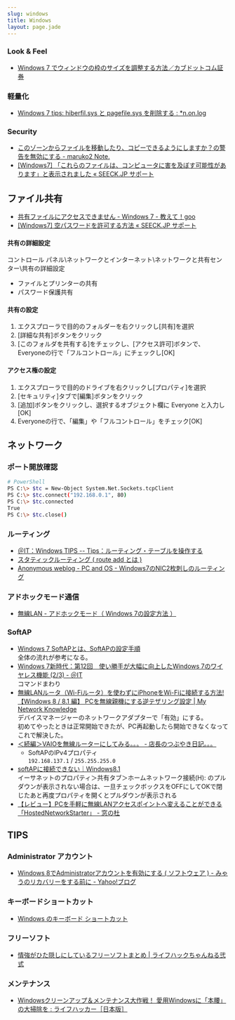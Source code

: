 ```yaml
---
slug: windows
title: Windows
layout: page.jade
---
```


### Look & Feel

- [Windows 7 でウィンドウの枠のサイズを調整する方法／カブドットコム証券](https://s10.kabu.co.jp/_mem_bin/howto/win7_frame.asp)

### 軽量化

- [Windows 7 tips: hiberfil.sys と pagefile.sys を削除する : *n.on.log](http://site-ichijo.net/blog/archives/date/2009/0805-011604.php)

### Security

- [このゾーンからファイルを移動したり、コピーできるようにしますか？の警告を無効にする - maruko2 Note.](http://www.maruko2.com/mw/%E3%81%93%E3%81%AE%E3%82%BE%E3%83%BC%E3%83%B3%E3%81%8B%E3%82%89%E3%83%95%E3%82%A1%E3%82%A4%E3%83%AB%E3%82%92%E7%A7%BB%E5%8B%95%E3%81%97%E3%81%9F%E3%82%8A%E3%80%81%E3%82%B3%E3%83%94%E3%83%BC%E3%81%A7%E3%81%8D%E3%82%8B%E3%82%88%E3%81%86%E3%81%AB%E3%81%97%E3%81%BE%E3%81%99%E3%81%8B%EF%BC%9F%E3%81%AE%E8%AD%A6%E5%91%8A%E3%82%92%E7%84%A1%E5%8A%B9%E3%81%AB%E3%81%99%E3%82%8B)
- [[Windows7] 「これらのファイルは、コンピュータに害を及ぼす可能性があります」と表示されました « SEECK.JP サポート](http://kb.seeck.jp/archives/1115)


## ファイル共有

- [共有ファイルにアクセスできません - Windows 7 - 教えて！goo](http://oshiete.goo.ne.jp/qa/5653327.html)
- [\[Windows7\] 空パスワードを許可する方法 « SEECK.JP サポート](http://kb.seeck.jp/archives/5607)

#### 共有の詳細設定

コントロール パネル\ネットワークとインターネット\ネットワークと共有センター\共有の詳細設定

- ファイルとプリンターの共有
- パスワード保護共有

#### 共有の設定

1. エクスプローラで目的のフォルダーを右クリックし[共有]を選択
1. [詳細な共有]ボタンをクリック
1. [このフォルダを共有する]をチェックし、[アクセス許可]ボタンで、Everyoneの行で「フルコントロール」にチェックし[OK]

#### アクセス権の設定

1. エクスプローラで目的のドライブを右クリックし[プロパティ]を選択
1. [セキュリティ]タブで[編集]ボタンをクリック
1. [追加]ボタンをクリックし、選択するオブジェクト欄に Everyone と入力し[OK]
1. Everyoneの行で、「編集」や「フルコントロール」をチェック[OK]

## ネットワーク

### ポート開放確認
```bash
# PowerShell
PS C:\> $tc = New-Object System.Net.Sockets.tcpClient
PS C:\> $tc.connect("192.168.0.1", 80)
PS C:\> $tc.connected
True
PS C:\> $tc.close()
```

### ルーティング
- [＠IT：Windows TIPS -- Tips：ルーティング・テーブルを操作する](http://www.atmarkit.co.jp/fwin2k/win2ktips/266routing/routing.html)
- [スタティックルーティング ( route add とは )](http://www.infraexpert.com/study/routing4.html)
- [Anonymous weblog - PC and OS - Windows7のNIC2枚刺しのルーティング](http://black.mydns.jp/anon/blog/2012/09/pc-and-os---windows7nic2.html)

### アドホックモード通信

- [無線LAN - アドホックモード（ Windows 7の設定方法 ）](http://www.infraexpert.com/study/wireless26.html)

### SoftAP

- [Windows 7 SoftAPとは、SoftAPの設定手順](http://www.infraexpert.com/study/wireless48.html)  
  全体の流れが参考になる。
- [Windows 7新時代：第12回　使い勝手が大幅に向上したWindows 7のワイヤレス機能 (2/3) - ＠IT](http://www.atmarkit.co.jp/ait/articles/1005/27/news096_2.html)  
  コマンドまわり
- [無線LANルータ（Wi-Fiルータ）を使わずにiPhoneをWi-Fiに接続する方法! 【Windows 8 / 8.1 編】 PCを無線親機にする逆テザリング設定 | My Network Knowledge](http://nw-knowledge.blogspot.jp/2014/02/win8-8.1-softap-virtualwifi.html)  
  デバイスマネージャーのネットワークアダプターで「有効」にする。  
  初めてやったときは正常開始できたが、PC再起動したら開始できなくなってこれで解決した。
- [＜続編＞VAIOを無線ルーターにしてみる。。。 - 店長のつぶやき日記。。。](http://www.call-t.co.jp/blog/mt/archives/entry/014810.html)
  - SoftAPのIPv4プロパティ  
    `192.168.137.1` / `255.255.255.0`
- [softAPに接続できない｜Windows8.1](https://social.technet.microsoft.com/Forums/windows/ja-JP/a49fe871-380c-49bb-8dcf-267c694c42a6/softapwindows81?forum=w7itprogeneralja)  
  イーサネットのプロパティ＞共有タブ＞ホームネットワーク接続(H): のプルダウンが表示されない場合は、一旦チェックボックスをOFFにしてOKで閉じたあと再度プロパティを開くとプルダウンが表示される
- [【レビュー】PCを手軽に無線LANアクセスポイントへ変えることができる「HostedNetworkStarter」 - 窓の杜](http://www.forest.impress.co.jp/docs/review/20160418_753137.html)


## TIPS

### Administrator アカウント
- [Windows 8でAdministratorアカウントを有効にする ( ソフトウェア ) - みゃうのリカバリーをする前に - Yahoo!ブログ](http://blogs.yahoo.co.jp/akio_myau/46155167.html)

### キーボードショートカット
- [Windows のキーボード ショートカット](http://support.microsoft.com/kb/126449/ja)

### フリーソフト
- [情強がひた隠しにしているフリーソフトまとめ | ライフハックちゃんねる弐式](http://lifehack2ch.livedoor.biz/archives/51308816.html)

### メンテナンス
- [Windowsクリーンアップ＆メンテナンス大作戦！ 愛用Windowsに「本腰」の大掃除を : ライフハッカー［日本版］](http://www.lifehacker.jp/2012/04/120410windowscleanup.html)
